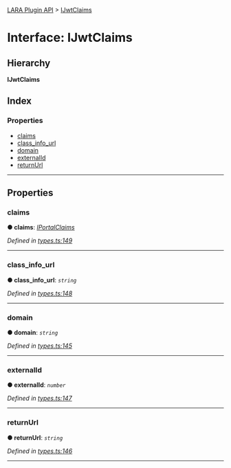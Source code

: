 [LARA Plugin API](../README.md) > [IJwtClaims](../interfaces/ijwtclaims.md)

# Interface: IJwtClaims

## Hierarchy

**IJwtClaims**

## Index

### Properties

* [claims](ijwtclaims.md#claims)
* [class_info_url](ijwtclaims.md#class_info_url)
* [domain](ijwtclaims.md#domain)
* [externalId](ijwtclaims.md#externalid)
* [returnUrl](ijwtclaims.md#returnurl)

---

## Properties

<a id="claims"></a>

###  claims

**● claims**: *[IPortalClaims](iportalclaims.md)*

*Defined in [types.ts:149](../../../lara-typescript/src/plugin-api/types.ts#L149)*

___
<a id="class_info_url"></a>

###  class_info_url

**● class_info_url**: *`string`*

*Defined in [types.ts:148](../../../lara-typescript/src/plugin-api/types.ts#L148)*

___
<a id="domain"></a>

###  domain

**● domain**: *`string`*

*Defined in [types.ts:145](../../../lara-typescript/src/plugin-api/types.ts#L145)*

___
<a id="externalid"></a>

###  externalId

**● externalId**: *`number`*

*Defined in [types.ts:147](../../../lara-typescript/src/plugin-api/types.ts#L147)*

___
<a id="returnurl"></a>

###  returnUrl

**● returnUrl**: *`string`*

*Defined in [types.ts:146](../../../lara-typescript/src/plugin-api/types.ts#L146)*

___

